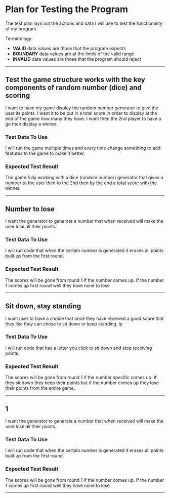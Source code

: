 # Plan for Testing the Program

The test plan lays out the actions and data I will use to test the functionality of my program.

Terminology:

- **VALID** data values are those that the program expects
- **BOUNDARY** data values are at the limits of the valid range
- **INVALID** data values are those that the program should reject

---

## Test the game structure works with the key components of random number (dice) and scoring

I want to have my game display the random number generator to give the user its points. I want it to be put in a total
score in order to display at the end of the game how many they have. I want then the 2nd player to have a go then display a winner.

### Test Data To Use

I will run the game mulitple times and every time change something to add features to the game to make it better.

### Expected Test Result

The game fully working with a dice (random number) generator that gives a number to the user then to the 2nd then by the end
a total score with the winner.

---

## Number to lose

I want the generator to generate a number that when received will make the user lose all their points.

### Test Data To Use

I will run code that when the certain number is generated it erases all points built up from the first round.

### Expected Test Result

The scores will be gone from round 1 if the number comes up. If the number 1 comes up first round well they have none to lose

---

## Sit down, stay standing

I want user to have a choice that once they have received a good score that they like they can chose to sit down
or keep standing.
lp
### Test Data To Use

I will run code that has a letter you click to sit down and stop receiving points

### Expected Test Result
 
The scores will be gone from round 1 if the number specific comes up. If they sit down they keep their points but if
the number comes up they lose their points from the entire game.

---

## 1

I want the generator to generate a number that when received will make the user lose all their points.

### Test Data To Use

I will run code that when the certain number is generated it erases all points built up from the first round.

### Expected Test Result

The scores will be gone from round 1 if the number comes up. If the number 1 comes up first round well they have none to lose

---



